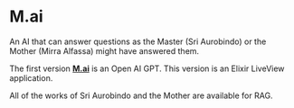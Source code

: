 # M.ai

An AI that can answer questions as the Master (Sri Aurobindo) or the Mother (Mirra Alfassa) might have answered them.

The first version [**M.ai**](https://chat.openai.com/g/g-iAYDHm7Gq-m-ai) is an Open AI GPT. This version is an Elixir LiveView application.

All of the works of Sri Aurobindo and the Mother are available for RAG.
